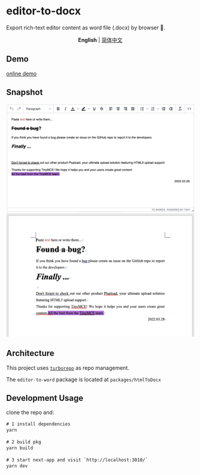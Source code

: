 # editor-to-docx

Export rich-text editor content as word file (.docx) by browser 🎉.

<p align='center'>
<b>English</b> | <a href="https://github.com/byoungd/editor-to-word/blob/main/README.zh-CN.md">简体中文</a>
</p>

## Demo

[online demo](https://editor-to-word.yu.team)

## Snapshot

![tinymce](./assets/tinymce.png)
![tinymce](./assets/word-mac.png)

## Architecture

This project uses [`turborepo`](https://turborepo.org/) as repo management.

The `editor-to-word` package is located at `packages/htmlToDocx`

## Development Usage

clone the repo and:

```
# 1 install dependencies
yarn

# 2 build pkg
yarn build

# 3 start next-app and visit `http://localhost:3010/`
yarn dev
```
